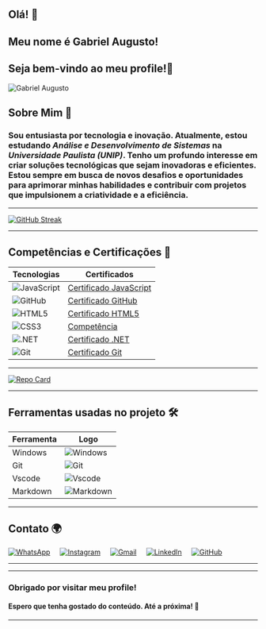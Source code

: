 ## Olá! 👋
## Meu nome é Gabriel Augusto!
## Seja bem-vindo ao meu profile!👤

![Gabriel Augusto](https://avatars.githubusercontent.com/u/142643394?v=4)

## Sobre Mim 📝

### Sou entusiasta por tecnologia e inovação. Atualmente, estou estudando *Análise e Desenvolvimento de Sistemas* na *Universidade Paulista (UNIP)*. Tenho um profundo interesse em criar soluções tecnológicas que sejam inovadoras e eficientes. Estou sempre em busca de novos desafios e oportunidades para aprimorar minhas habilidades e contribuir com projetos que impulsionem a criatividade e a eficiência.

---

[![GitHub Streak](https://streak-stats.demolab.com?user=Gabriel-Augusto-ads&theme=highcontrast&hide_border=falso)](https://git.io/streak-stats)

---

## Competências e Certificações 🚀
| Tecnologias | Certificados |
|-------------|--------------|
| ![JavaScript](https://img.shields.io/badge/JavaScript-F7DF1E?style=for-the-badge&logo=javascript&logoColor=black) | [Certificado JavaScript](https://plataforma.refatorando.com.br/certificado/?cert-nonce=c83b8e0b2b&token=a3gxVDhybW5DWXBReTFqVVpzUS9DZz09) |
| ![GitHub](https://img.shields.io/badge/GitHub-100000?style=for-the-badge&logo=github&logoColor=white) | [Certificado GitHub](https://hermes.dio.me/certificates/cover/PRUBOBHQ.jpg) |
| ![HTML5](https://img.shields.io/badge/HTML5-E34F26?style=for-the-badge&logo=html5&logoColor=white) | [Certificado HTML5](https://plataforma.refatorando.com.br/certificado/?cert-nonce=26b6b342e0&token=MGUwYTBIb1FCSnBaN2RFVHhkcGF1dz09) |
| ![CSS3](https://img.shields.io/badge/CSS3-1572B6?style=for-the-badge&logo=css3&logoColor=white) |  [Competência](#)|
| ![.NET](https://img.shields.io/badge/.NET-5C2D91?style=for-the-badge&logo=.net&logoColor=white) | [Certificado .NET](https://hermes.dio.me/certificates/cover/BHPJ2DZ0.jpg) |
| ![Git](https://img.shields.io/badge/GIT-E44C30?style=for-the-badge&logo=git&logoColor=white) | [Certificado Git](https://hermes.dio.me/certificates/cover/PRUBOBHQ.jpg) |

---
[![Repo Card](https://github-readme-stats.vercel.app/api/pin?username=Gabriel-Augusto-ads&repo=dio-lab-open-source&bg_color=000&border_color=ffff&show_icons=true&icon_color=30A3DC&title_color=E94D5F&text_color=FFF&)](https://github.com/Gabriel-Augusto-ads/dio-lab-open-source)

---
## Ferramentas usadas no projeto 🛠️

|  Ferramenta      | Logo                                                                                   |
|------------|-----------------------------------------------------------------------------------------|
| Windows    | ![Windows](https://img.shields.io/badge/Windows-000?style=for-the-badge&logo=windows&logoColor=2CA5E0) |
| Git        | ![Git](https://img.shields.io/badge/GIT-E44C30?style=for-the-badge&logo=git&logoColor=white) |
| Vscode     | ![Vscode](https://img.shields.io/badge/Vscode-007ACC?style=for-the-badge&logo=visual-studio-code&logoColor=white) |
| Markdown   | ![Markdown](https://img.shields.io/badge/Markdown-000?style=for-the-badge&logo=markdown) |

---
  
## Contato  🌍

[![WhatsApp](https://img.shields.io/badge/WhatsApp-25D366?style=for-the-badge&logo=whatsapp&logoColor=white&logoWidth=20&labelColor=black&shape=round)](https://wa.me/5516992153271)
&nbsp;&nbsp;&nbsp;
[![Instagram](https://img.shields.io/badge/Instagram-E4405F?style=for-the-badge&logo=instagram&logoColor=white&logoWidth=20&labelColor=black&shape=round)](https://www.instagram.com/gabrielllaugusto/)
&nbsp;&nbsp;&nbsp;
[![Gmail](https://img.shields.io/badge/Gmail-333333?style=for-the-badge&logo=gmail&logoColor=white&logoWidth=20&labelColor=black&shape=round)](mailto:g.augusto46hr@gmail.com)
&nbsp;&nbsp;&nbsp;
[![LinkedIn](https://img.shields.io/badge/LinkedIn-0077B5?style=for-the-badge&logo=linkedin&logoColor=white&logoWidth=20&labelColor=black&shape=round)](https://www.linkedin.com/in/gabriel-augusto-ads/)
&nbsp;&nbsp;&nbsp;
[![GitHub](https://img.shields.io/badge/GitHub-100000?style=for-the-badge&logo=github&logoColor=white&logoWidth=20&labelColor=black&shape=round)](https://github.com/Gabriel-Augusto-ads)





---

---

### Obrigado por visitar meu profile! 

#### Espero que tenha gostado do conteúdo. Até a próxima! 👋

---
